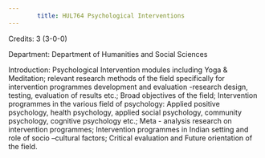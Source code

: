 ```yaml
---
        title: HUL764 Psychological Interventions
---
```

Credits: 3 (3-0-0)

Department: Department of Humanities and Social Sciences

Introduction: Psychological Intervention modules including Yoga & Meditation; relevant research methods of the field specifically for intervention programmes development and evaluation -research design, testing, evaluation of results etc.; Broad objectives of the field; Intervention programmes in the various field of psychology: Applied positive psychology, health psychology, applied social psychology, community psychology, cognitive psychology etc.; Meta - analysis research on intervention programmes; Intervention programmes in Indian setting and role of socio –cultural factors; Critical evaluation and Future orientation of the field.